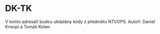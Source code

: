 # DK-TK
V tomto adresáři budou ukládány kódy z předmětu NTI/OPS.
Autoři: Daniel Knespl a Tomáš Koten


